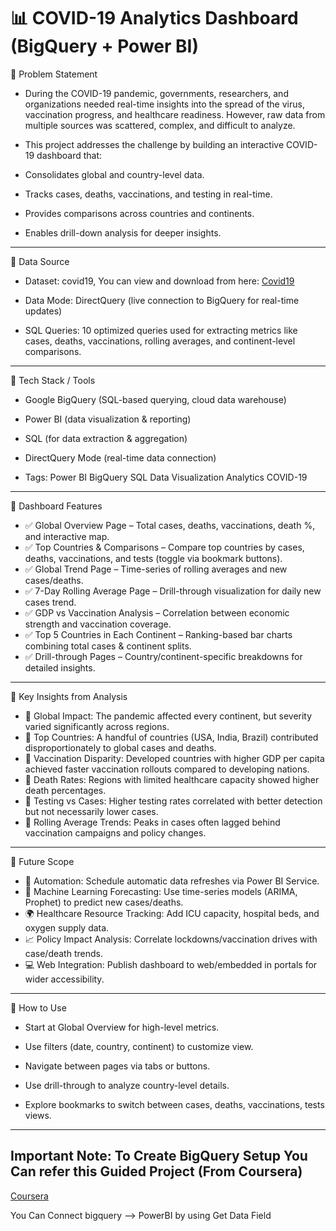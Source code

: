 # 📊 COVID-19 Analytics Dashboard (BigQuery + Power BI)

🔹 Problem Statement

- During the COVID-19 pandemic, governments, researchers, and organizations needed real-time insights into the spread of the virus, vaccination progress, and healthcare readiness. However, raw data from multiple sources was scattered, complex, and difficult to analyze.

- This project addresses the challenge by building an interactive COVID-19 dashboard that:

- Consolidates global and country-level data.

- Tracks cases, deaths, vaccinations, and testing in real-time.

- Provides comparisons across countries and continents.

- Enables drill-down analysis for deeper insights.

---

🔹 Data Source

- Dataset: covid19, You can view and download from here: [Covid19](https://drive.google.com/file/d/1BH-xjWXT5kRS7VBf65riWwanU4LsXN76/view?usp=sharing)

- Data Mode: DirectQuery (live connection to BigQuery for real-time updates)

- SQL Queries: 10 optimized queries used for extracting metrics like cases, deaths, vaccinations, rolling averages, and continent-level comparisons.

---

🔹 Tech Stack / Tools

- Google BigQuery (SQL-based querying, cloud data warehouse)

- Power BI (data visualization & reporting)

- SQL (for data extraction & aggregation)

- DirectQuery Mode (real-time data connection)

- Tags: Power BI BigQuery SQL Data Visualization Analytics COVID-19

---

🔹 Dashboard Features

- ✅ Global Overview Page – Total cases, deaths, vaccinations, death %, and interactive map.
- ✅ Top Countries & Comparisons – Compare top countries by cases, deaths, vaccinations, and tests (toggle via bookmark buttons).
- ✅ Global Trend Page – Time-series of rolling averages and new cases/deaths.
- ✅ 7-Day Rolling Average Page – Drill-through visualization for daily new cases trend.
- ✅ GDP vs Vaccination Analysis – Correlation between economic strength and vaccination coverage.
- ✅ Top 5 Countries in Each Continent – Ranking-based bar charts combining total cases & continent splits.
- ✅ Drill-through Pages – Country/continent-specific breakdowns for detailed insights.

---

🔹 Key Insights from Analysis

- 📌 Global Impact: The pandemic affected every continent, but severity varied significantly across regions.
- 📌 Top Countries: A handful of countries (USA, India, Brazil) contributed disproportionately to global cases and deaths.
- 📌 Vaccination Disparity: Developed countries with higher GDP per capita achieved faster vaccination rollouts compared to developing nations.
- 📌 Death Rates: Regions with limited healthcare capacity showed higher death percentages.
- 📌 Testing vs Cases: Higher testing rates correlated with better detection but not necessarily lower cases.
- 📌 Rolling Average Trends: Peaks in cases often lagged behind vaccination campaigns and policy changes.

---

🔹 Future Scope

- 🚀 Automation: Schedule automatic data refreshes via Power BI Service.
- 🤖 Machine Learning Forecasting: Use time-series models (ARIMA, Prophet) to predict new cases/deaths.
- 🌍 Healthcare Resource Tracking: Add ICU capacity, hospital beds, and oxygen supply data.
- 📈 Policy Impact Analysis: Correlate lockdowns/vaccination drives with case/death trends.
- 💻 Web Integration: Publish dashboard to web/embedded in portals for wider accessibility.

---

🔹 How to Use

- Start at Global Overview for high-level metrics.

- Use filters (date, country, continent) to customize view.

- Navigate between pages via tabs or buttons.

- Use drill-through to analyze country-level details.

- Explore bookmarks to switch between cases, deaths, vaccinations, tests views.

---

## Important Note: To Create BigQuery Setup You Can refer this Guided Project (From Coursera)
[Coursera](https://www.coursera.org/projects/working-with-bigquery?utm_medium=sem&utm_source=gg&utm_campaign=b2c_india_x_coursera_ftcof_courseraplus_cx_dr_bau_gg_sem_bd-ex_in_all_m_hyb_24-05_x&campaignid=21327429274&adgroupid=162815312357&device=c&keyword=coursera&matchtype=e&network=g&devicemodel=&creativeid=700607287640&assetgroupid=&targetid=kwd-36262515261&extensionid=&placement=&gad_source=1&gad_campaignid=21327429274&gbraid=0AAAAADdKX6bi1n8u_8RdNntJRvxw6f-A9&gclid=Cj0KCQjw_L_FBhDmARIsAItqgt6w92Y1gSC1rltznUq6i0md8tE6TI0GZFbvaYe-2_F8dUs1Ln0GdxAaAqVPEALw_wcB)

You Can Connect bigquery --> PowerBI by using Get Data Field
